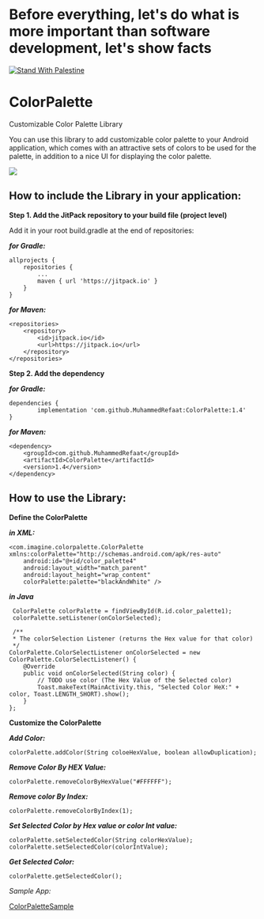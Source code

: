 # Before everything, let's do what is more important than software development, let's show facts
[![Stand With Palestine](https://raw.githubusercontent.com/TheBSD/StandWithPalestine/main/banner-no-action.svg)](https://thebsd.github.io/StandWithPalestine)

# ColorPalette
Customizable Color Palette Library

You can use this library to add customizable color palette to your Android application, which comes with an attractive sets of colors to be used for the palette, in addition to a nice UI for displaying the color palette.


![](https://docs.google.com/uc?export=download&id=1IabR1PCGK4MtnQ0VPx2TnAzlme3GQhaf)


## How to include the Library in your application:

**Step 1. Add the JitPack repository to your build file (project level)**

Add it in your root build.gradle at the end of repositories:

***for Gradle:***

	allprojects {
		repositories {
			...
			maven { url 'https://jitpack.io' }
		}
	}
  

***for Maven:***

    <repositories>
	    <repository>
	        <id>jitpack.io</id>
	        <url>https://jitpack.io</url>
	    </repository>
    </repositories>


**Step 2. Add the dependency**

***for Gradle:***

	dependencies {
	        implementation 'com.github.MuhammedRefaat:ColorPalette:1.4'
	}
  
***for Maven:***
  
    <dependency>
	    <groupId>com.github.MuhammedRefaat</groupId>
	    <artifactId>ColorPalette</artifactId>
	    <version>1.4</version>
	</dependency>


## How to use the Library:

   **Define the ColorPalette**
    
   ***in XML:***
    
    <com.imagine.colorpalette.ColorPalette xmlns:colorPalette="http://schemas.android.com/apk/res-auto"
        android:id="@+id/color_palette4"
        android:layout_width="match_parent"
        android:layout_height="wrap_content"
        colorPalette:palette="blackAndWhite" />
	
   ***in Java***
    
     ColorPalette colorPalette = findViewById(R.id.color_palette1);
     colorPalette.setListener(onColorSelected);
	
     /**
     * The colorSelection Listener (returns the Hex value for that color)
     */
    ColorPalette.ColorSelectListener onColorSelected = new ColorPalette.ColorSelectListener() {
        @Override
        public void onColorSelected(String color) {
            // TODO use color (The Hex Value of the Selected color)
            Toast.makeText(MainActivity.this, "Selected Color HeX:" + color, Toast.LENGTH_SHORT).show();
        }
    };
    
   **Customize the ColorPalette**	
	
   ***Add Color:***
	
    colorPalette.addColor(String coloeHexValue, boolean allowDuplication);
	
   ***Remove Color By HEX Value:***
	
    colorPalette.removeColorByHexValue("#FFFFFF");

   ***Remove color By Index:***
   
    colorPalette.removeColorByIndex(1);
    
   ***Set Selected Color by Hex value or color Int value:***
   
    colorPalette.setSelectedColor(String colorHexValue);
    colorPalette.setSelectedColor(colorIntValue);
    
   ***Get Selected Color:***
   
    colorPalette.getSelectedColor();
    
    
    
   *Sample App:*
	
   [ColorPaletteSample](https://github.com/MuhammedRefaat/ColorPaletteSample.git)
